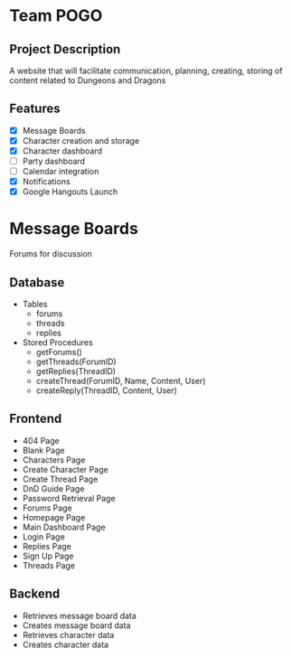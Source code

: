 # Team POGO

## Project Description
A website that will facilitate  communication, planning, creating, storing of content related to Dungeons and Dragons

## Features
- [x] Message Boards
- [x] Character creation and storage
- [x] Character dashboard
- [ ] Party dashboard
- [ ] Calendar integration
- [x] Notifications
- [x] Google Hangouts Launch

# Message Boards
Forums for discussion

## Database
* Tables
  * forums
  * threads
  * replies
* Stored Procedures
  * getForums()
  * getThreads(ForumID)
  * getReplies(ThreadID)
  * createThread(ForumID, Name, Content, User)
  * createReply(ThreadID, Content, User)

## Frontend
* 404 Page
* Blank Page
* Characters Page
* Create Character Page
* Create Thread Page
* DnD Guide Page
* Password Retrieval Page
* Forums Page
* Homepage Page
* Main Dashboard Page
* Login Page
* Replies Page
* Sign Up Page
* Threads Page 

## Backend
* Retrieves message board data
* Creates message board data
* Retrieves character data
* Creates character data

